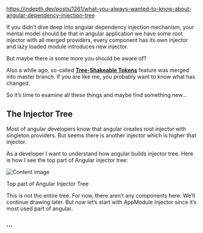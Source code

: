 https://indepth.dev/posts/1261/what-you-always-wanted-to-know-about-angular-dependency-injection-tree

If you didn’t dive deep into angular dependency injection mechanism, your mental model should be that in angular application we have some root injector with all merged providers, every component has its own injector and lazy loaded module introduces new injector.

But maybe there is some more you should be aware of?

Also a while ago, so-called [****Tree-Shakeable Tokens****](https://github.com/angular/angular/pull/22005) feature was merged into master branch. If you are like me, you probably want to know what has changed.

So it’s time to examine all these things and maybe find something new...

## The Injector Tree

Most of angular developers know that angular creates root injector with singleton providers. But seems there is another injector which is higher that injector.

As a developer I want to understand how angular builds injector tree. Here is how I see the top part of Angular injector tree:

![Content image](https://images.indepth.dev/images/2020/05/image-16.png)

Top part of Angular Injector Tree

This is not the entire tree. For now, there aren’t any components here. We’ll continue drawing later. But now let’s start with AppModule Injector since it’s most used part of angular.

### ...